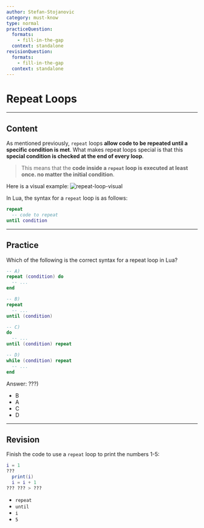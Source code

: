 ```yaml
---
author: Stefan-Stojanovic
category: must-know
type: normal
practiceQuestion:
  formats:
    - fill-in-the-gap
  context: standalone
revisionQuestion:
  formats:
    - fill-in-the-gap
  context: standalone
---
```


# Repeat Loops

---
## Content

As mentioned previously, `repeat` loops **allow code to be repeated until a specific condition is met**. What makes repeat loops special is that this **special condition is checked at the end of every loop**.

> This means that the **code inside a `repeat` loop is executed at least once. no matter the initial condition**. 

Here is a visual example:
![repeat-loop-visual](https://img.enkipro.com/8ba4eb0a6ecc6971033a64e2936b48c8.png)

In Lua, the syntax for a `repeat` loop is as follows:

```lua
repeat
  -- code to repeat
until condition
```

--- 

## Practice

Which of the following is the correct syntax for a repeat loop in Lua?

```lua
-- A)
repeat (condition) do 
  -- ... 
end

-- B)
repeat 
  -- ... 
until (condition)

-- C)
do 
  -- ... 
until (condition) repeat

-- D)
while (condition) repeat 
  -- ... 
end
```

Answer: ???)

- B
- A
- C
- D 


---

## Revision

Finish the code to use a `repeat` loop to print the numbers 1-5:

```lua
i = 1
???
  print(i)
  i = i + 1
??? ??? > ???
```

- `repeat`
- `until`
- `i` 
- `5`